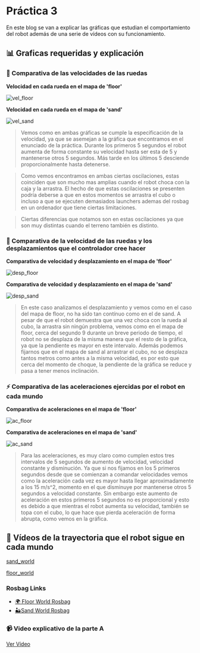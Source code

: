 # Práctica 3

En este blog se van a explicar las gráficas que estudian el comportamiento del robot además de una serie de vídeos con su funcionamiento.

## 📊 Graficas requeridas y explicación

### 🚀 Comparativa de las velocidades de las ruedas

**Velocidad en cada rueda en el mapa de 'floor'**

![vel_floor](https://github.com/srobledo2021/practica3_modelado/assets/113594786/c0bbadf5-c70d-4aa3-b120-a2500d01696f)

**Velocidad en cada rueda en el mapa de 'sand'**

![vel_sand](https://github.com/srobledo2021/practica3_modelado/assets/113594786/3866a27e-fd89-4b08-b3e7-a676b5323998)

> Vemos como en ambas gráficas se cumple la especificación de la velocidad, ya que se asemejan a la gráfica que encontramos en el enunciado de la práctica. Durante los primeros 5 segundos el robot aumenta de forma constante su velocidad hasta ser esta de 5 y mantenerse otros 5 segundos. Más tarde en los últimos 5 desciende proporcionalmente hasta detenerse.

> Como vemos encontramos en ambas ciertas oscilaciones, estas coinciden que son mucho mas amplias cuando el robot choca con la caja y la arrastra. El hecho de que estas oscilaciones se presenten podría deberse a que en estos momentos se arrastra el cubo o incluso a que se ejecuten demasiados launchers ademas del rosbag en un ordenador que tiene ciertas limitaciones. 

> Ciertas diferencias que notamos son en estas oscilaciones ya que son muy distintas cuando el terreno también es distinto.


### 🔄 Comparativa de la velocidad de las ruedas y los desplazamientos que el controlador cree hacer

**Comparativa de velocidad y desplazamiento en el mapa de 'floor'**

![desp_floor](https://github.com/srobledo2021/practica3_modelado/assets/113594786/b652fd36-9e2f-4d04-9c40-9e467c01466a)

**Comparativa de velocidad y desplazamiento en el mapa de 'sand'**

![desp_sand](https://github.com/srobledo2021/practica3_modelado/assets/113594786/a3588bcf-bfe4-470f-884a-51951f182e9e)

> En este caso analizamos el desplazamiento y vemos como en el caso del mapa de floor, no ha sido tan contínuo como en el de sand. A pesar de que el robot demuestra que una vez choca con la rueda al cubo, la arrastra sin ningún problema, vemos como en el mapa de floor, cerca del segundo 9 durante un breve periodo de tiempo, el robot no se desplaza de la misma manera que el resto de la gráfica, ya que la pendiente es mayor en este intervalo. Además podemos fijarnos que en el mapa de sand al arrastrar el cubo, no se desplaza tantos metros como antes a la misma velocidad, es por esto que cerca del momento de choque, la pendiente de la gráfica se reduce y pasa a tener menos inclinación.


### ⚡ Comparativa de las aceleraciones ejercidas por el robot en cada mundo

**Comparativa de aceleraciones en el mapa de 'floor'**

![ac_floor](https://github.com/srobledo2021/practica3_modelado/assets/113594786/0316755c-dde8-43a4-b304-61eaec1d0bd1)

**Comparativa de aceleraciones en el mapa de 'sand'**

![ac_sand](https://github.com/srobledo2021/practica3_modelado/assets/113594786/c976ee80-9ff4-4b96-a70d-42b6acbb5c51)

> Para las aceleraciones, es muy claro como cumplen estos tres intervalos de 5 segundos de aumento de velocidad, velocidad constante y disminución. Ya que si nos fijamos en los 5 primeros segundos desde que se comienzan a comandar velocidades vemos como la aceleración cada vez es mayor hasta llegar aproximadamente a los 15 m/s^2, momento en el que disminuye por mantenerse otros 5 segundos a velocidad constante. Sin embargo este aumento de aceleración en estos primeros 5 segundos no es proporcional y esto es debido a que mientras el robot aumenta su velocidad, también se topa con el cubo, lo que hace que pierda aceleración de forma abrupta, como vemos en la gráfica.

## 🎥 Vídeos de la trayectoria que el robot sigue en cada mundo

[sand_world](media/sand.mp4)

[floor_world](media/floor.mp4)

### Rosbag Links

- [🌍 Floor World Rosbag](rosbag_files/kitt_rosbag_floor)
- [🏜️Sand World Rosbag](rosbag_files/kitt_rosbag_sand)

### 📹 Video explicativo de la parte A

[Ver Vídeo](https://www.youtube.com/watch?v=agDZcI3ZCNc)
